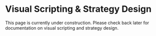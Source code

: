 # Visual Scripting & Strategy Design

This page is currently under construction. Please check back later for documentation on visual scripting and strategy design. 